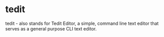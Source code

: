 # tedit
tedit - also stands for Tedit Editor, a simple, command line text editor that serves as a general purpose CLI text editor.
